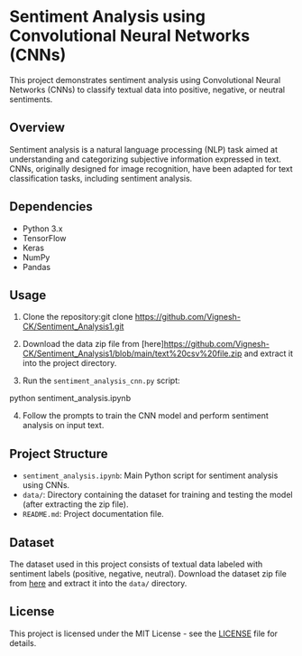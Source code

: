 # Sentiment Analysis using Convolutional Neural Networks (CNNs)

This project demonstrates sentiment analysis using Convolutional Neural Networks (CNNs) to classify textual data into positive, negative, or neutral sentiments. 

## Overview

Sentiment analysis is a natural language processing (NLP) task aimed at understanding and categorizing subjective information expressed in text. CNNs, originally designed for image recognition, have been adapted for text classification tasks, including sentiment analysis.

## Dependencies

- Python 3.x
- TensorFlow
- Keras
- NumPy
- Pandas

## Usage

1. Clone the repository:git clone https://github.com/Vignesh-CK/Sentiment_Analysis1.git

2. Download the data zip file from [here]https://github.com/Vignesh-CK/Sentiment_Analysis1/blob/main/text%20csv%20file.zip and extract it into the project directory.

3. Run the `sentiment_analysis_cnn.py` script:

python sentiment_analysis.ipynb


4. Follow the prompts to train the CNN model and perform sentiment analysis on input text.

## Project Structure

- `sentiment_analysis.ipynb`: Main Python script for sentiment analysis using CNNs.
- `data/`: Directory containing the dataset for training and testing the model (after extracting the zip file).
- `README.md`: Project documentation file.

## Dataset

The dataset used in this project consists of textual data labeled with sentiment labels (positive, negative, neutral). Download the dataset zip file from [here](link_to_your_data.zip) and extract it into the `data/` directory.

## License

This project is licensed under the MIT License - see the [LICENSE](LICENSE) file for details.

